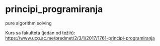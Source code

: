 # principi_programiranja
pure algorithm solving

Kurs sa fakulteta (jedan od težih): https://www.ucg.ac.me/predmet/2/3/1/2017/1761-principi-programiranja

